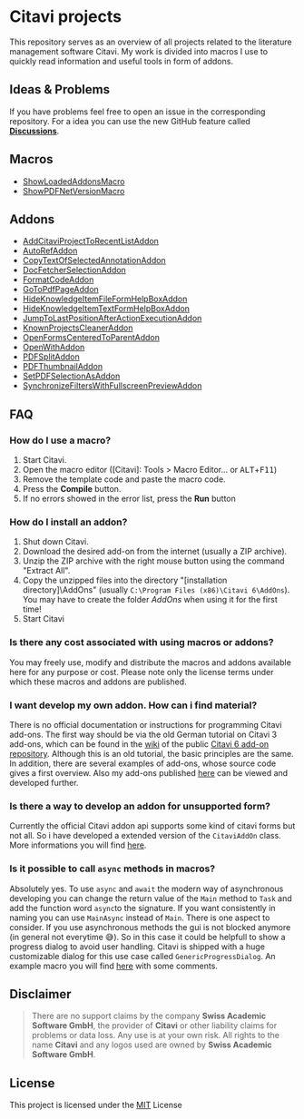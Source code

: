 # Citavi projects

This repository serves as an overview of all projects related to the literature management software Citavi. My work is divided into macros I use to quickly read information and useful tools in form of addons.

## Ideas & Problems

If you have problems feel free to open an issue in the corresponding repository. For a idea you can use the new GitHub feature called [**Discussions**](https://github.com/lutz/CitaviProjects/discussions).

## Macros

- [ShowLoadedAddonsMacro](/macros/cm001.md)
- [ShowPDFNetVersionMacro](/macros/cm002.md)

## Addons

- [AddCitaviProjectToRecentListAddon](https://github.com/lutz/AddCitaviProjectToRecentListAddon)
- [AutoRefAddon](https://github.com/lutz/AutoRefAddon)
- [CopyTextOfSelectedAnnotationAddon](https://github.com/lutz/CopyTextOfSelectedAnnotationAddon)
- [DocFetcherSelectionAddon](https://github.com/lutz/DocFetcherSelectionAddon)
- [FormatCodeAddon](https://github.com/lutz/FormatCodeAddon)
- [GoToPdfPageAddon](https://github.com/lutz/GoToPdfPageAddon)
- [HideKnowledgeItemFileFormHelpBoxAddon](https://github.com/lutz/HideKnowledgeItemFileFormHelpBoxAddon)
- [HideKnowledgeItemTextFormHelpBoxAddon](https://github.com/lutz/HideKnowledgeItemTextFormHelpBoxAddon)
- [JumpToLastPositionAfterActionExecutionAddon](https://github.com/lutz/JumpToLastPositionAfterActionExecutionAddon)
- [KnownProjectsCleanerAddon](https://github.com/lutz/KnownProjectsCleanerAddon)
- [OpenFormsCenteredToParentAddon](https://github.com/lutz/OpenFormsCenteredToParentAddon)
- [OpenWithAddon](https://github.com/lutz/OpenWithAddon)
- [PDFSplitAddon](https://github.com/lutz/PDFSplitAddon)
- [PDFThumbnailAddon](https://github.com/lutz/PDFThumbnailAddon)
- [SetPDFSelectionAsAddon](https://github.com/lutz/SetPDFSelectionAsAddon)
- [SynchronizeFiltersWithFullscreenPreviewAddon](https://github.com/lutz/SynchronizeFiltersWithFullscreenPreviewAddon)

## FAQ

### How do I use a macro?

1. Start Citavi.
2. Open the macro editor ([Citavi]: Tools > Macro Editor... or <kbd>ALT</kbd>+<kbd>F11</kbd>)
3. Remove the template code and paste the macro code.
4. Press the **Compile** button.
5. If no errors showed in the error list, press the **Run** button

### How do I install an addon?

1. Shut down Citavi.
2. Download the desired add-on from the internet (usually a ZIP archive).
3. Unzip the ZIP archive with the right mouse button using the command "Extract All".
4. Copy the unzipped files into the directory "[installation directory]\AddOns" (usually `C:\Program Files (x86)\Citavi 6\AddOns`). You may have to create the folder _AddOns_ when using it for the first time!
5. Start Citavi

### Is there any cost associated with using macros or addons?

You may freely use, modify and distribute the macros and addons available here for any purpose or cost. Please note only the license terms under which these macros and addons are published.

### I want develop my own addon. How can i find material?

There is no official documentation or instructions for programming Citavi add-ons. The first way should be via the old German tutorial on Citavi 3 add-ons, which can be found in the [wiki](https://github.com/Citavi/C6-Add-Ons-and-Online-Sources/wiki) of the public [Citavi 6 add-on repository](https://github.com/Citavi/C6-Add-Ons-and-Online-Sources). Although this is an old tutorial, the basic principles are the same. In addition, there are several examples of add-ons, whose source code gives a first overview. Also my add-ons published [here](https://github.com/lutz/CitaviProjects#addons) can be viewed and developed further.

### Is there a way to develop an addon for unsupported form?

Currently the official Citavi addon api supports some kind of citavi forms but not all. So i have developed a extended version of the `CitaviAddOn` class. More informations you will find [here](https://github.com/lutz/CitaviAddOnEx).

### Is it possible to call `async` methods in macros?

Absolutely yes. To use `async` and `await` the modern way of asynchronous developing you can change the return value of the `Main` method to `Task` and add the function word `async`to the signature. If you want consistently in naming you can use `MainAsync` instead of `Main`. There is one aspect to consider. If you use asynchronous methods the gui is not blocked anymore (in general not everytime :sweat_smile:). So in this case it could be helpfull to show a progress dialog to avoid user handling. Citavi is shipped with a huge customizable dialog for this use case called `GenericProgressDialog`. An example macro you will find [here](https://github.com/lutz/CitaviProjects/blob/master/snippets/cme001.cs) with some comments.

## Disclaimer

> There are no support claims by the company **Swiss Academic Software GmbH**, the provider of **Citavi** or other liability claims for problems or data loss. Any use is at your own risk. All rights to the name **Citavi** and any logos used are owned by **Swiss Academic Software GmbH**.

## License

This project is licensed under the [MIT](LICENSE) License

